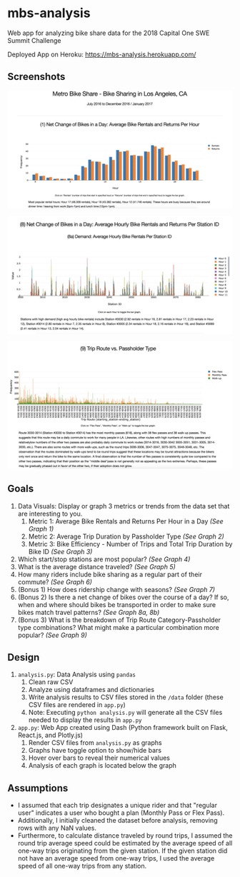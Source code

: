 # mbs-analysis
Web app for analyzing bike share data for the 2018 Capital One SWE Summit Challenge  

Deployed App on Heroku: https://mbs-analysis.herokuapp.com/  

## Screenshots
![Screenshot 1](https://github.com/vli1721/capital-one-challenge-2018/blob/master/screenshots/mbs-analysis-screenshot1.png)

![Screenshot 3](https://github.com/vli1721/capital-one-challenge-2018/blob/master/screenshots/mbs-analysis-screenshot3.png)

![Screenshot 5](https://github.com/vli1721/capital-one-challenge-2018/blob/master/screenshots/mbs-analysis-screenshot5.png)


## Goals
1. Data Visuals: Display or graph 3 metrics or trends from the data set that are interesting to you.
	1. Metric 1: Average Bike Rentals and Returns Per Hour in a Day *(See Graph 1)*
	2. Metric 2: Average Trip Duration by Passholder Type *(See Graph 2)*
	3. Metric 3: Bike Efficiency - Number of Trips and Total Trip Duration by Bike ID *(See Graph 3)*
2. Which start/stop stations are most popular? *(See Graph 4)*
3. What is the average distance traveled? *(See Graph 5)*
4. How many riders include bike sharing as a regular part of their commute? *(See Graph 6)*
5. (Bonus 1) How does ridership change with seasons? *(See Graph 7)*
6. (Bonus 2) Is there a net change of bikes over the course of a day? If so, when and where should bikes be transported in order to make sure bikes match travel patterns? *(See Graph 8a, 8b)*
7. (Bonus 3) What is the breakdown of Trip Route Category-Passholder type combinations? What might make a particular combination more popular? *(See Graph 9)*


## Design
1. `analysis.py`: Data Analysis using `pandas`
	1. Clean raw CSV
	2. Analyze using dataframes and dictionaries
	3. Write analysis results to CSV files stored in the `/data` folder (these CSV files are rendered in `app.py`)
	4. Note: Executing `python analysis.py` will generate all the CSV files needed to display the results in `app.py`
2. `app.py`: Web App created using Dash (Python framework built on Flask, React.js, and Plotly.js)
	1. Render CSV files from `analysis.py` as graphs
	2. Graphs have toggle option to show/hide bars
	3. Hover over bars to reveal their numerical values
	4. Analysis of each graph is located below the graph

## Assumptions
* I assumed that each trip designates a unique rider and that "regular user" indicates a user who bought a plan (Monthly Pass or Flex Pass).
* Additionally, I initially cleaned the dataset before analysis, removing rows with any NaN values.
* Furthermore, to calculate distance traveled by round trips, I assumed the round trip average speed could be estimated by the average speed of all one-way trips originating from the given station. If the given station did not have an average speed from one-way trips, I used the average speed of all one-way trips from any station.
